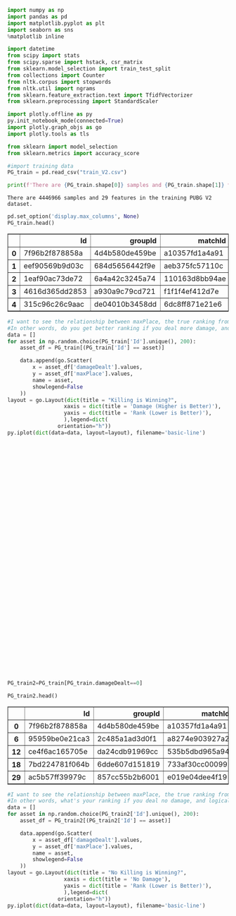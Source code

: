 

```python
import numpy as np
import pandas as pd
import matplotlib.pyplot as plt
import seaborn as sns
%matplotlib inline
```


```python
import datetime
from scipy import stats
from scipy.sparse import hstack, csr_matrix
from sklearn.model_selection import train_test_split
from collections import Counter
from nltk.corpus import stopwords
from nltk.util import ngrams
from sklearn.feature_extraction.text import TfidfVectorizer
from sklearn.preprocessing import StandardScaler
```


```python
import plotly.offline as py
py.init_notebook_mode(connected=True)
import plotly.graph_objs as go
import plotly.tools as tls
```


<script>requirejs.config({paths: { 'plotly': ['https://cdn.plot.ly/plotly-latest.min']},});if(!window.Plotly) {{require(['plotly'],function(plotly) {window.Plotly=plotly;});}}</script>



```python
from sklearn import model_selection
from sklearn.metrics import accuracy_score
```


```python
#import training data
PG_train = pd.read_csv("train_V2.csv")
```


```python
print(f'There are {PG_train.shape[0]} samples and {PG_train.shape[1]} features in the training PUBG V2 dataset.')
```

    There are 4446966 samples and 29 features in the training PUBG V2 dataset.



```python
pd.set_option('display.max_columns', None)
PG_train.head()
```




<div>
<style scoped>
    .dataframe tbody tr th:only-of-type {
        vertical-align: middle;
    }

    .dataframe tbody tr th {
        vertical-align: top;
    }

    .dataframe thead th {
        text-align: right;
    }
</style>
<table border="1" class="dataframe">
  <thead>
    <tr style="text-align: right;">
      <th></th>
      <th>Id</th>
      <th>groupId</th>
      <th>matchId</th>
      <th>assists</th>
      <th>boosts</th>
      <th>damageDealt</th>
      <th>DBNOs</th>
      <th>headshotKills</th>
      <th>heals</th>
      <th>killPlace</th>
      <th>killPoints</th>
      <th>kills</th>
      <th>killStreaks</th>
      <th>longestKill</th>
      <th>matchDuration</th>
      <th>matchType</th>
      <th>maxPlace</th>
      <th>numGroups</th>
      <th>rankPoints</th>
      <th>revives</th>
      <th>rideDistance</th>
      <th>roadKills</th>
      <th>swimDistance</th>
      <th>teamKills</th>
      <th>vehicleDestroys</th>
      <th>walkDistance</th>
      <th>weaponsAcquired</th>
      <th>winPoints</th>
      <th>winPlacePerc</th>
    </tr>
  </thead>
  <tbody>
    <tr>
      <th>0</th>
      <td>7f96b2f878858a</td>
      <td>4d4b580de459be</td>
      <td>a10357fd1a4a91</td>
      <td>0</td>
      <td>0</td>
      <td>0.00</td>
      <td>0</td>
      <td>0</td>
      <td>0</td>
      <td>60</td>
      <td>1241</td>
      <td>0</td>
      <td>0</td>
      <td>0.00</td>
      <td>1306</td>
      <td>squad-fpp</td>
      <td>28</td>
      <td>26</td>
      <td>-1</td>
      <td>0</td>
      <td>0.0000</td>
      <td>0</td>
      <td>0.00</td>
      <td>0</td>
      <td>0</td>
      <td>244.80</td>
      <td>1</td>
      <td>1466</td>
      <td>0.4444</td>
    </tr>
    <tr>
      <th>1</th>
      <td>eef90569b9d03c</td>
      <td>684d5656442f9e</td>
      <td>aeb375fc57110c</td>
      <td>0</td>
      <td>0</td>
      <td>91.47</td>
      <td>0</td>
      <td>0</td>
      <td>0</td>
      <td>57</td>
      <td>0</td>
      <td>0</td>
      <td>0</td>
      <td>0.00</td>
      <td>1777</td>
      <td>squad-fpp</td>
      <td>26</td>
      <td>25</td>
      <td>1484</td>
      <td>0</td>
      <td>0.0045</td>
      <td>0</td>
      <td>11.04</td>
      <td>0</td>
      <td>0</td>
      <td>1434.00</td>
      <td>5</td>
      <td>0</td>
      <td>0.6400</td>
    </tr>
    <tr>
      <th>2</th>
      <td>1eaf90ac73de72</td>
      <td>6a4a42c3245a74</td>
      <td>110163d8bb94ae</td>
      <td>1</td>
      <td>0</td>
      <td>68.00</td>
      <td>0</td>
      <td>0</td>
      <td>0</td>
      <td>47</td>
      <td>0</td>
      <td>0</td>
      <td>0</td>
      <td>0.00</td>
      <td>1318</td>
      <td>duo</td>
      <td>50</td>
      <td>47</td>
      <td>1491</td>
      <td>0</td>
      <td>0.0000</td>
      <td>0</td>
      <td>0.00</td>
      <td>0</td>
      <td>0</td>
      <td>161.80</td>
      <td>2</td>
      <td>0</td>
      <td>0.7755</td>
    </tr>
    <tr>
      <th>3</th>
      <td>4616d365dd2853</td>
      <td>a930a9c79cd721</td>
      <td>f1f1f4ef412d7e</td>
      <td>0</td>
      <td>0</td>
      <td>32.90</td>
      <td>0</td>
      <td>0</td>
      <td>0</td>
      <td>75</td>
      <td>0</td>
      <td>0</td>
      <td>0</td>
      <td>0.00</td>
      <td>1436</td>
      <td>squad-fpp</td>
      <td>31</td>
      <td>30</td>
      <td>1408</td>
      <td>0</td>
      <td>0.0000</td>
      <td>0</td>
      <td>0.00</td>
      <td>0</td>
      <td>0</td>
      <td>202.70</td>
      <td>3</td>
      <td>0</td>
      <td>0.1667</td>
    </tr>
    <tr>
      <th>4</th>
      <td>315c96c26c9aac</td>
      <td>de04010b3458dd</td>
      <td>6dc8ff871e21e6</td>
      <td>0</td>
      <td>0</td>
      <td>100.00</td>
      <td>0</td>
      <td>0</td>
      <td>0</td>
      <td>45</td>
      <td>0</td>
      <td>1</td>
      <td>1</td>
      <td>58.53</td>
      <td>1424</td>
      <td>solo-fpp</td>
      <td>97</td>
      <td>95</td>
      <td>1560</td>
      <td>0</td>
      <td>0.0000</td>
      <td>0</td>
      <td>0.00</td>
      <td>0</td>
      <td>0</td>
      <td>49.75</td>
      <td>2</td>
      <td>0</td>
      <td>0.1875</td>
    </tr>
  </tbody>
</table>
</div>




```python
#I want to see the relationship between maxPlace, the true ranking from 1-100, with damageDealt.
#In other words, do you get better ranking if you deal more damage, and logically, by getting into fights?
data = []
for asset in np.random.choice(PG_train['Id'].unique(), 200):
    asset_df = PG_train[(PG_train['Id'] == asset)]

    data.append(go.Scatter(
        x = asset_df['damageDealt'].values,
        y = asset_df['maxPlace'].values,
        name = asset,
        showlegend=False
    ))
layout = go.Layout(dict(title = "Killing is Winning?",
                  xaxis = dict(title = 'Damage (Higher is Better)'),
                  yaxis = dict(title = 'Rank (Lower is Better)'),
                  ),legend=dict(
                orientation="h"))
py.iplot(dict(data=data, layout=layout), filename='basic-line')
```


<div id="ce5ca402-22ce-4eb5-9fbd-4f99733bc3c6" style="height: 525px; width: 100%;" class="plotly-graph-div"></div><script type="text/javascript">require(["plotly"], function(Plotly) { window.PLOTLYENV=window.PLOTLYENV || {};window.PLOTLYENV.BASE_URL="https://plot.ly";Plotly.newPlot("ce5ca402-22ce-4eb5-9fbd-4f99733bc3c6", [{"name": "a1918013ce94aa", "showlegend": false, "x": [0.0], "y": [98], "type": "scatter", "uid": "2acd27d4-deca-11e8-ba7c-0088653b14b4"}, {"name": "002a8b3166c7d8", "showlegend": false, "x": [200.0], "y": [26], "type": "scatter", "uid": "2acd29f0-deca-11e8-be6f-0088653b14b4"}, {"name": "140880912aabc5", "showlegend": false, "x": [100.0], "y": [32], "type": "scatter", "uid": "2acd2b08-deca-11e8-b979-0088653b14b4"}, {"name": "11f610f79cf83f", "showlegend": false, "x": [89.45], "y": [26], "type": "scatter", "uid": "2acd2bf8-deca-11e8-8b7b-0088653b14b4"}, {"name": "6e2b4e1451dfad", "showlegend": false, "x": [0.0], "y": [29], "type": "scatter", "uid": "2acd2ce8-deca-11e8-af27-0088653b14b4"}, {"name": "2906d89f211199", "showlegend": false, "x": [0.0], "y": [28], "type": "scatter", "uid": "2acd2dd8-deca-11e8-b697-0088653b14b4"}, {"name": "46bbf9915dafeb", "showlegend": false, "x": [0.0], "y": [49], "type": "scatter", "uid": "2acd2f0c-deca-11e8-8793-0088653b14b4"}, {"name": "a643749e79394f", "showlegend": false, "x": [100.0], "y": [49], "type": "scatter", "uid": "2acd2ffe-deca-11e8-8ceb-0088653b14b4"}, {"name": "71d807a7fa4b23", "showlegend": false, "x": [0.0], "y": [94], "type": "scatter", "uid": "2acd30ee-deca-11e8-9c07-0088653b14b4"}, {"name": "16a426fb4ff496", "showlegend": false, "x": [0.0], "y": [30], "type": "scatter", "uid": "2acd31de-deca-11e8-81ae-0088653b14b4"}, {"name": "f4335357bdeb2a", "showlegend": false, "x": [23.22], "y": [47], "type": "scatter", "uid": "2acd32c6-deca-11e8-a697-0088653b14b4"}, {"name": "3a3c110aa1aea3", "showlegend": false, "x": [221.9], "y": [49], "type": "scatter", "uid": "2acd33a8-deca-11e8-b7e3-0088653b14b4"}, {"name": "866955b0474a2b", "showlegend": false, "x": [75.56], "y": [49], "type": "scatter", "uid": "2acd34d8-deca-11e8-8410-0088653b14b4"}, {"name": "58f3578ec13b56", "showlegend": false, "x": [184.6], "y": [28], "type": "scatter", "uid": "2acd35d0-deca-11e8-ab3d-0088653b14b4"}, {"name": "e0a149e15ec3c6", "showlegend": false, "x": [0.0], "y": [24], "type": "scatter", "uid": "2acd36b6-deca-11e8-aa8e-0088653b14b4"}, {"name": "14333ed0cfbfbd", "showlegend": false, "x": [0.0], "y": [27], "type": "scatter", "uid": "2acd379c-deca-11e8-8085-0088653b14b4"}, {"name": "da6970ddeff9b4", "showlegend": false, "x": [69.0], "y": [49], "type": "scatter", "uid": "2acd3882-deca-11e8-8802-0088653b14b4"}, {"name": "fa3238ed2da528", "showlegend": false, "x": [598.5], "y": [26], "type": "scatter", "uid": "2acd3968-deca-11e8-b79d-0088653b14b4"}, {"name": "3ec03fcc986858", "showlegend": false, "x": [368.7], "y": [97], "type": "scatter", "uid": "2acd3a58-deca-11e8-abd7-0088653b14b4"}, {"name": "2db813a4ef3827", "showlegend": false, "x": [557.1], "y": [49], "type": "scatter", "uid": "2acd3b3e-deca-11e8-be8e-0088653b14b4"}, {"name": "cfd0a6b97ce2aa", "showlegend": false, "x": [31.68], "y": [28], "type": "scatter", "uid": "2acd3c24-deca-11e8-8fc1-0088653b14b4"}, {"name": "82607fe9ac5986", "showlegend": false, "x": [0.0], "y": [29], "type": "scatter", "uid": "2acd3d0a-deca-11e8-bae1-0088653b14b4"}, {"name": "8fbf3e5b3fc438", "showlegend": false, "x": [121.3], "y": [28], "type": "scatter", "uid": "2acd3df0-deca-11e8-894c-0088653b14b4"}, {"name": "1ee528341a4ad5", "showlegend": false, "x": [350.5], "y": [48], "type": "scatter", "uid": "2acd3ed8-deca-11e8-8762-0088653b14b4"}, {"name": "fdf47fcfe727f0", "showlegend": false, "x": [791.7], "y": [8], "type": "scatter", "uid": "2acd3fba-deca-11e8-98a2-0088653b14b4"}, {"name": "ec9404b06496a5", "showlegend": false, "x": [0.0], "y": [29], "type": "scatter", "uid": "2acd40e8-deca-11e8-9bb5-0088653b14b4"}, {"name": "d40b564753d577", "showlegend": false, "x": [183.7], "y": [97], "type": "scatter", "uid": "2acd41d8-deca-11e8-a0cb-0088653b14b4"}, {"name": "34a9b52a98f0cf", "showlegend": false, "x": [49.0], "y": [99], "type": "scatter", "uid": "2acd42b4-deca-11e8-a45a-0088653b14b4"}, {"name": "8765c80a361ecc", "showlegend": false, "x": [18.38], "y": [29], "type": "scatter", "uid": "2acd439a-deca-11e8-80df-0088653b14b4"}, {"name": "99e27e89c44372", "showlegend": false, "x": [177.7], "y": [94], "type": "scatter", "uid": "2acd448a-deca-11e8-a440-0088653b14b4"}, {"name": "f71287a7ae3940", "showlegend": false, "x": [769.5], "y": [48], "type": "scatter", "uid": "2acd4570-deca-11e8-b962-0088653b14b4"}, {"name": "ea2168030b96c5", "showlegend": false, "x": [12.96], "y": [97], "type": "scatter", "uid": "2acd4658-deca-11e8-b314-0088653b14b4"}, {"name": "741f2fbb07a6bb", "showlegend": false, "x": [300.0], "y": [28], "type": "scatter", "uid": "2acd473a-deca-11e8-b59f-0088653b14b4"}, {"name": "045476e29551a2", "showlegend": false, "x": [0.0], "y": [49], "type": "scatter", "uid": "2acd4822-deca-11e8-b390-0088653b14b4"}, {"name": "63c59915e61dcb", "showlegend": false, "x": [341.4], "y": [48], "type": "scatter", "uid": "2acd4908-deca-11e8-b21b-0088653b14b4"}, {"name": "21fc4704aa44c1", "showlegend": false, "x": [19.35], "y": [26], "type": "scatter", "uid": "2acd49ee-deca-11e8-bbc2-0088653b14b4"}, {"name": "35b643c92c8ff8", "showlegend": false, "x": [171.9], "y": [25], "type": "scatter", "uid": "2acd4ad4-deca-11e8-9d2f-0088653b14b4"}, {"name": "be1465e5627ded", "showlegend": false, "x": [292.9], "y": [29], "type": "scatter", "uid": "2acd4bba-deca-11e8-a08c-0088653b14b4"}, {"name": "ce88092dfbb0f1", "showlegend": false, "x": [0.0], "y": [49], "type": "scatter", "uid": "2acd4d2c-deca-11e8-a8ab-0088653b14b4"}, {"name": "505b454050c92f", "showlegend": false, "x": [73.13], "y": [50], "type": "scatter", "uid": "2acd4e1c-deca-11e8-8b61-0088653b14b4"}, {"name": "c9c8f56e1231c5", "showlegend": false, "x": [100.0], "y": [48], "type": "scatter", "uid": "2acd4f02-deca-11e8-8896-0088653b14b4"}, {"name": "6436ab5d189492", "showlegend": false, "x": [0.0], "y": [27], "type": "scatter", "uid": "2acd4fe8-deca-11e8-843b-0088653b14b4"}, {"name": "738661ffc5052d", "showlegend": false, "x": [200.0], "y": [48], "type": "scatter", "uid": "2acd50cc-deca-11e8-8b0b-0088653b14b4"}, {"name": "eb5f531ee01e2f", "showlegend": false, "x": [109.7], "y": [94], "type": "scatter", "uid": "2acd51b4-deca-11e8-88ab-0088653b14b4"}, {"name": "9a327e020dbbe4", "showlegend": false, "x": [426.5], "y": [27], "type": "scatter", "uid": "2acd52a4-deca-11e8-bf57-0088653b14b4"}, {"name": "72395fc6445d4c", "showlegend": false, "x": [73.26], "y": [29], "type": "scatter", "uid": "2acd538a-deca-11e8-bc8b-0088653b14b4"}, {"name": "9ca3583a273698", "showlegend": false, "x": [0.0], "y": [28], "type": "scatter", "uid": "2acd5470-deca-11e8-830b-0088653b14b4"}, {"name": "5786023827ac51", "showlegend": false, "x": [0.0], "y": [27], "type": "scatter", "uid": "2acd5558-deca-11e8-85fc-0088653b14b4"}, {"name": "349401767a0be7", "showlegend": false, "x": [31.68], "y": [26], "type": "scatter", "uid": "2acd563a-deca-11e8-b8a0-0088653b14b4"}, {"name": "6650f974aa1779", "showlegend": false, "x": [0.0], "y": [30], "type": "scatter", "uid": "2acd5722-deca-11e8-853c-0088653b14b4"}, {"name": "0f268ffe3ff469", "showlegend": false, "x": [100.0], "y": [30], "type": "scatter", "uid": "2acd5812-deca-11e8-940f-0088653b14b4"}, {"name": "d9a87d3940c0c0", "showlegend": false, "x": [0.0], "y": [29], "type": "scatter", "uid": "2acd593e-deca-11e8-be75-0088653b14b4"}, {"name": "851dc7ab17aeb6", "showlegend": false, "x": [200.0], "y": [48], "type": "scatter", "uid": "2acd5a68-deca-11e8-a3a7-0088653b14b4"}, {"name": "155ad58a26be74", "showlegend": false, "x": [61.45], "y": [27], "type": "scatter", "uid": "2acd5b5a-deca-11e8-9ef2-0088653b14b4"}, {"name": "30c74cfdc30d77", "showlegend": false, "x": [111.3], "y": [27], "type": "scatter", "uid": "2acd5c4a-deca-11e8-878a-0088653b14b4"}, {"name": "4af36562121061", "showlegend": false, "x": [51.85], "y": [90], "type": "scatter", "uid": "2acd5d26-deca-11e8-93f0-0088653b14b4"}, {"name": "ef7881d1c7e09b", "showlegend": false, "x": [88.3], "y": [49], "type": "scatter", "uid": "2acd5e0c-deca-11e8-8113-0088653b14b4"}, {"name": "515bf41b3a0812", "showlegend": false, "x": [174.1], "y": [28], "type": "scatter", "uid": "2acd5ef4-deca-11e8-95ba-0088653b14b4"}, {"name": "4a750c157a4b47", "showlegend": false, "x": [0.0], "y": [50], "type": "scatter", "uid": "2acd5fd8-deca-11e8-9481-0088653b14b4"}, {"name": "ae8f4d1175bb6a", "showlegend": false, "x": [0.0], "y": [49], "type": "scatter", "uid": "2acd60be-deca-11e8-b08e-0088653b14b4"}, {"name": "a23f92d28d2435", "showlegend": false, "x": [95.2], "y": [26], "type": "scatter", "uid": "2acd61a4-deca-11e8-8984-0088653b14b4"}, {"name": "b24a5a20d5a46d", "showlegend": false, "x": [100.0], "y": [96], "type": "scatter", "uid": "2acd628a-deca-11e8-9ea5-0088653b14b4"}, {"name": "f94bd31f199012", "showlegend": false, "x": [0.0], "y": [97], "type": "scatter", "uid": "2acd6370-deca-11e8-9ace-0088653b14b4"}, {"name": "8fb7249e6ad14c", "showlegend": false, "x": [1100.0], "y": [32], "type": "scatter", "uid": "2acd6458-deca-11e8-9478-0088653b14b4"}, {"name": "1ba247ee098762", "showlegend": false, "x": [49.0], "y": [28], "type": "scatter", "uid": "2acd6582-deca-11e8-9be8-0088653b14b4"}, {"name": "d6ac81e2bae199", "showlegend": false, "x": [121.6], "y": [29], "type": "scatter", "uid": "2acd6674-deca-11e8-9959-0088653b14b4"}, {"name": "b2fe46d960af3d", "showlegend": false, "x": [186.7], "y": [96], "type": "scatter", "uid": "2acd6758-deca-11e8-b1ef-0088653b14b4"}, {"name": "8acf8fac9a6f66", "showlegend": false, "x": [30.03], "y": [98], "type": "scatter", "uid": "2acd683e-deca-11e8-81eb-0088653b14b4"}, {"name": "c04ff439b4d1b7", "showlegend": false, "x": [107.9], "y": [28], "type": "scatter", "uid": "2acd6924-deca-11e8-9910-0088653b14b4"}, {"name": "4c147ff534e64c", "showlegend": false, "x": [532.1], "y": [50], "type": "scatter", "uid": "2acd6a0a-deca-11e8-b78a-0088653b14b4"}, {"name": "1c9ba3cd846a25", "showlegend": false, "x": [100.0], "y": [29], "type": "scatter", "uid": "2acd6af0-deca-11e8-8a6f-0088653b14b4"}, {"name": "40bd1cae635c25", "showlegend": false, "x": [101.0], "y": [25], "type": "scatter", "uid": "2acd6bd8-deca-11e8-bef1-0088653b14b4"}, {"name": "52e6d53d3bce40", "showlegend": false, "x": [36.72], "y": [48], "type": "scatter", "uid": "2acd6cba-deca-11e8-bf3c-0088653b14b4"}, {"name": "ae25b36709a09c", "showlegend": false, "x": [155.5], "y": [48], "type": "scatter", "uid": "2acd6da2-deca-11e8-b28e-0088653b14b4"}, {"name": "42e3d80f285c6b", "showlegend": false, "x": [119.3], "y": [46], "type": "scatter", "uid": "2acd6e88-deca-11e8-83e1-0088653b14b4"}, {"name": "190227c58e67bf", "showlegend": false, "x": [417.7], "y": [48], "type": "scatter", "uid": "2acd6f6e-deca-11e8-ba89-0088653b14b4"}, {"name": "096f620dfd098c", "showlegend": false, "x": [200.0], "y": [47], "type": "scatter", "uid": "2acd7054-deca-11e8-84c4-0088653b14b4"}, {"name": "e777b3d5901d98", "showlegend": false, "x": [100.0], "y": [95], "type": "scatter", "uid": "2acd7180-deca-11e8-aaa4-0088653b14b4"}, {"name": "14a2515a158714", "showlegend": false, "x": [139.2], "y": [27], "type": "scatter", "uid": "2acd72c0-deca-11e8-97fa-0088653b14b4"}, {"name": "889d077b1b59a2", "showlegend": false, "x": [0.0], "y": [30], "type": "scatter", "uid": "2acd73a6-deca-11e8-a201-0088653b14b4"}, {"name": "03786150e5bcd8", "showlegend": false, "x": [46.24], "y": [47], "type": "scatter", "uid": "2acd748c-deca-11e8-9512-0088653b14b4"}, {"name": "914e28f6d1dc5b", "showlegend": false, "x": [135.3], "y": [28], "type": "scatter", "uid": "2acd7574-deca-11e8-bc22-0088653b14b4"}, {"name": "217c095ecda9f5", "showlegend": false, "x": [0.0], "y": [29], "type": "scatter", "uid": "2acd7658-deca-11e8-8bcc-0088653b14b4"}, {"name": "6525ce513000b9", "showlegend": false, "x": [0.0], "y": [28], "type": "scatter", "uid": "2acd773e-deca-11e8-9e02-0088653b14b4"}, {"name": "05c262004114c8", "showlegend": false, "x": [195.9], "y": [97], "type": "scatter", "uid": "2acd7824-deca-11e8-a618-0088653b14b4"}, {"name": "3f8e47df49dd78", "showlegend": false, "x": [312.2], "y": [29], "type": "scatter", "uid": "2acd790a-deca-11e8-88d0-0088653b14b4"}, {"name": "3dba5786287cd6", "showlegend": false, "x": [0.0], "y": [49], "type": "scatter", "uid": "2acd79f0-deca-11e8-b249-0088653b14b4"}, {"name": "eb81a993de4901", "showlegend": false, "x": [275.6], "y": [30], "type": "scatter", "uid": "2acd7ad8-deca-11e8-beb8-0088653b14b4"}, {"name": "dff09b5197d7fb", "showlegend": false, "x": [438.5], "y": [46], "type": "scatter", "uid": "2acd7bba-deca-11e8-a9c2-0088653b14b4"}, {"name": "05d644c79367fa", "showlegend": false, "x": [0.0], "y": [28], "type": "scatter", "uid": "2acd7ca2-deca-11e8-bf6c-0088653b14b4"}, {"name": "dd088fa7b504d9", "showlegend": false, "x": [0.0], "y": [27], "type": "scatter", "uid": "2acd7dcc-deca-11e8-be1f-0088653b14b4"}, {"name": "9ca1d3a9bbad6e", "showlegend": false, "x": [0.0], "y": [48], "type": "scatter", "uid": "2acd7ebe-deca-11e8-9cff-0088653b14b4"}, {"name": "b829cc65e6c8a8", "showlegend": false, "x": [420.4], "y": [98], "type": "scatter", "uid": "2acd7fa4-deca-11e8-a6c3-0088653b14b4"}, {"name": "ddf7771843a282", "showlegend": false, "x": [30.06], "y": [26], "type": "scatter", "uid": "2acd808a-deca-11e8-b31f-0088653b14b4"}, {"name": "f5d6a8c67153a6", "showlegend": false, "x": [119.6], "y": [48], "type": "scatter", "uid": "2acd8170-deca-11e8-9dbb-0088653b14b4"}, {"name": "9684a57053d171", "showlegend": false, "x": [25.86], "y": [26], "type": "scatter", "uid": "2acd8258-deca-11e8-badd-0088653b14b4"}, {"name": "fdb4cf3d1a6260", "showlegend": false, "x": [353.5], "y": [30], "type": "scatter", "uid": "2acd833a-deca-11e8-9d80-0088653b14b4"}, {"name": "3be8e096b1943f", "showlegend": false, "x": [180.3], "y": [48], "type": "scatter", "uid": "2acd8422-deca-11e8-a4a5-0088653b14b4"}, {"name": "59fb6d725d0130", "showlegend": false, "x": [55.65], "y": [47], "type": "scatter", "uid": "2acd854c-deca-11e8-86d7-0088653b14b4"}, {"name": "72da1a5bdd58f6", "showlegend": false, "x": [0.0], "y": [49], "type": "scatter", "uid": "2acd863e-deca-11e8-8981-0088653b14b4"}, {"name": "d83f5ddc8309e1", "showlegend": false, "x": [25.93], "y": [30], "type": "scatter", "uid": "2acd8724-deca-11e8-87e1-0088653b14b4"}, {"name": "480685b84498d3", "showlegend": false, "x": [390.6], "y": [97], "type": "scatter", "uid": "2acd880a-deca-11e8-ab8d-0088653b14b4"}, {"name": "53eb2e20a2e3f2", "showlegend": false, "x": [169.0], "y": [29], "type": "scatter", "uid": "2acd88f0-deca-11e8-8caf-0088653b14b4"}, {"name": "053b2eb7b55942", "showlegend": false, "x": [0.0], "y": [50], "type": "scatter", "uid": "2acd8a1c-deca-11e8-a944-0088653b14b4"}, {"name": "3cb638ca14204d", "showlegend": false, "x": [170.4], "y": [95], "type": "scatter", "uid": "2acd8b0c-deca-11e8-8090-0088653b14b4"}, {"name": "cc22371aaf6801", "showlegend": false, "x": [9.778], "y": [42], "type": "scatter", "uid": "2acd8bf4-deca-11e8-ac19-0088653b14b4"}, {"name": "e4056bb8383826", "showlegend": false, "x": [23.05], "y": [46], "type": "scatter", "uid": "2acd8cd8-deca-11e8-8300-0088653b14b4"}, {"name": "936681b418c795", "showlegend": false, "x": [0.0], "y": [30], "type": "scatter", "uid": "2acd8dbe-deca-11e8-b1f0-0088653b14b4"}, {"name": "44e7dac5284fc9", "showlegend": false, "x": [112.1], "y": [47], "type": "scatter", "uid": "2acd8ea4-deca-11e8-908e-0088653b14b4"}, {"name": "bcc134e2b7610b", "showlegend": false, "x": [279.9], "y": [28], "type": "scatter", "uid": "2acd8f8a-deca-11e8-8fb5-0088653b14b4"}, {"name": "efad32973ab70a", "showlegend": false, "x": [517.9], "y": [49], "type": "scatter", "uid": "2acd9070-deca-11e8-8a9f-0088653b14b4"}, {"name": "4110071356b2d2", "showlegend": false, "x": [0.0], "y": [27], "type": "scatter", "uid": "2acd9158-deca-11e8-bd1c-0088653b14b4"}, {"name": "826bb44de1c6b7", "showlegend": false, "x": [127.7], "y": [47], "type": "scatter", "uid": "2acd923a-deca-11e8-aa1e-0088653b14b4"}, {"name": "2dce20dc9a2878", "showlegend": false, "x": [250.7], "y": [50], "type": "scatter", "uid": "2acd9322-deca-11e8-a421-0088653b14b4"}, {"name": "0eea84a271055c", "showlegend": false, "x": [0.0], "y": [89], "type": "scatter", "uid": "2acd9408-deca-11e8-8d0f-0088653b14b4"}, {"name": "56b40d8de97220", "showlegend": false, "x": [0.0], "y": [28], "type": "scatter", "uid": "2acd94ee-deca-11e8-b063-0088653b14b4"}, {"name": "ffd3d4abea7d9a", "showlegend": false, "x": [54.18], "y": [47], "type": "scatter", "uid": "2acd9624-deca-11e8-9821-0088653b14b4"}, {"name": "9bb7245107c162", "showlegend": false, "x": [354.1], "y": [28], "type": "scatter", "uid": "2acd9714-deca-11e8-b5f9-0088653b14b4"}, {"name": "2a24089647b3a4", "showlegend": false, "x": [300.0], "y": [27], "type": "scatter", "uid": "2acd97fa-deca-11e8-a385-0088653b14b4"}, {"name": "976060d302b8d2", "showlegend": false, "x": [33.11], "y": [26], "type": "scatter", "uid": "2acd98e2-deca-11e8-8040-0088653b14b4"}, {"name": "0fd8e8c6bfce28", "showlegend": false, "x": [0.0], "y": [30], "type": "scatter", "uid": "2acd99c6-deca-11e8-99c5-0088653b14b4"}, {"name": "8d06a63ac9bfb9", "showlegend": false, "x": [115.8], "y": [96], "type": "scatter", "uid": "2acd9aac-deca-11e8-a839-0088653b14b4"}, {"name": "d57de9dae56aeb", "showlegend": false, "x": [27.48], "y": [97], "type": "scatter", "uid": "2acd9b88-deca-11e8-aaf2-0088653b14b4"}, {"name": "7ff814b141706c", "showlegend": false, "x": [0.0], "y": [27], "type": "scatter", "uid": "2acd9c6e-deca-11e8-8c7c-0088653b14b4"}, {"name": "81b5b1f15f9936", "showlegend": false, "x": [18.94], "y": [29], "type": "scatter", "uid": "2acd9d5e-deca-11e8-ac2b-0088653b14b4"}, {"name": "e2f353f8922a88", "showlegend": false, "x": [159.8], "y": [27], "type": "scatter", "uid": "2acd9e46-deca-11e8-9e4e-0088653b14b4"}, {"name": "0abbe6e81996a8", "showlegend": false, "x": [100.0], "y": [29], "type": "scatter", "uid": "2acd9f28-deca-11e8-9bc6-0088653b14b4"}, {"name": "20b79a5b0463d7", "showlegend": false, "x": [270.2], "y": [26], "type": "scatter", "uid": "2acda010-deca-11e8-a81a-0088653b14b4"}, {"name": "f485c54e3c9652", "showlegend": false, "x": [0.0], "y": [25], "type": "scatter", "uid": "2acda0f6-deca-11e8-b97d-0088653b14b4"}, {"name": "a18b77447b581a", "showlegend": false, "x": [22.45], "y": [98], "type": "scatter", "uid": "2acda218-deca-11e8-bfb6-0088653b14b4"}, {"name": "1d3d84e9e63b81", "showlegend": false, "x": [0.0], "y": [27], "type": "scatter", "uid": "2acda308-deca-11e8-a6e2-0088653b14b4"}, {"name": "23cf196de039b0", "showlegend": false, "x": [0.0], "y": [97], "type": "scatter", "uid": "2acda3ee-deca-11e8-b014-0088653b14b4"}, {"name": "07304c4af4a7e1", "showlegend": false, "x": [322.0], "y": [27], "type": "scatter", "uid": "2acda4d4-deca-11e8-84b9-0088653b14b4"}, {"name": "6868c2ee62a814", "showlegend": false, "x": [166.2], "y": [48], "type": "scatter", "uid": "2acda5ba-deca-11e8-90ec-0088653b14b4"}, {"name": "38595cae1e8191", "showlegend": false, "x": [298.0], "y": [48], "type": "scatter", "uid": "2acda69e-deca-11e8-87af-0088653b14b4"}, {"name": "6d606536793f69", "showlegend": false, "x": [153.9], "y": [28], "type": "scatter", "uid": "2acda786-deca-11e8-a9cb-0088653b14b4"}, {"name": "362cc6edb30886", "showlegend": false, "x": [2.41], "y": [28], "type": "scatter", "uid": "2acda86c-deca-11e8-8a33-0088653b14b4"}, {"name": "0a88f7baebeb59", "showlegend": false, "x": [218.5], "y": [30], "type": "scatter", "uid": "2acda95c-deca-11e8-a5a3-0088653b14b4"}, {"name": "eb9f86c89d2060", "showlegend": false, "x": [141.0], "y": [28], "type": "scatter", "uid": "2acdaa42-deca-11e8-a6a5-0088653b14b4"}, {"name": "5558bc0b2287fd", "showlegend": false, "x": [127.5], "y": [45], "type": "scatter", "uid": "2acdab28-deca-11e8-a43c-0088653b14b4"}, {"name": "c5ad2da04fb65a", "showlegend": false, "x": [100.0], "y": [27], "type": "scatter", "uid": "2acdac0c-deca-11e8-8ed5-0088653b14b4"}, {"name": "6c428fc4b67d72", "showlegend": false, "x": [100.0], "y": [31], "type": "scatter", "uid": "2acdacf4-deca-11e8-9b30-0088653b14b4"}, {"name": "ca23ef5e3b189f", "showlegend": false, "x": [171.0], "y": [50], "type": "scatter", "uid": "2acdae18-deca-11e8-92f2-0088653b14b4"}, {"name": "2b386381f12115", "showlegend": false, "x": [0.0], "y": [30], "type": "scatter", "uid": "2acdaf06-deca-11e8-a1d9-0088653b14b4"}, {"name": "5e104cd8e188fe", "showlegend": false, "x": [95.26], "y": [47], "type": "scatter", "uid": "2acdb028-deca-11e8-ab44-0088653b14b4"}, {"name": "8404900b1343db", "showlegend": false, "x": [70.2], "y": [27], "type": "scatter", "uid": "2acdb118-deca-11e8-bc3d-0088653b14b4"}, {"name": "7b93026909abf3", "showlegend": false, "x": [279.1], "y": [49], "type": "scatter", "uid": "2acdb1fe-deca-11e8-b7bd-0088653b14b4"}, {"name": "c60c7ea86cac63", "showlegend": false, "x": [100.0], "y": [31], "type": "scatter", "uid": "2acdb2e4-deca-11e8-90ee-0088653b14b4"}, {"name": "bedba87e87da71", "showlegend": false, "x": [0.0], "y": [96], "type": "scatter", "uid": "2acdb3ca-deca-11e8-8717-0088653b14b4"}, {"name": "a23953c0d9b6a6", "showlegend": false, "x": [0.0], "y": [50], "type": "scatter", "uid": "2acdb4b0-deca-11e8-aea2-0088653b14b4"}, {"name": "454940293f37a8", "showlegend": false, "x": [23.22], "y": [28], "type": "scatter", "uid": "2acdb598-deca-11e8-a677-0088653b14b4"}, {"name": "092cb2abd4c8d2", "showlegend": false, "x": [119.9], "y": [29], "type": "scatter", "uid": "2acdb67a-deca-11e8-b957-0088653b14b4"}, {"name": "ad53fbff89d3df", "showlegend": false, "x": [29.06], "y": [26], "type": "scatter", "uid": "2acdb762-deca-11e8-937b-0088653b14b4"}, {"name": "129bf74e5d95ae", "showlegend": false, "x": [0.0], "y": [28], "type": "scatter", "uid": "2acdb848-deca-11e8-92b9-0088653b14b4"}, {"name": "96a29f7771ac32", "showlegend": false, "x": [0.0], "y": [28], "type": "scatter", "uid": "2acdb92e-deca-11e8-b521-0088653b14b4"}, {"name": "e31f6c87693d6c", "showlegend": false, "x": [0.0], "y": [29], "type": "scatter", "uid": "2acdba5a-deca-11e8-a184-0088653b14b4"}, {"name": "79e8e1785f5209", "showlegend": false, "x": [0.0], "y": [27], "type": "scatter", "uid": "2acdbb4a-deca-11e8-8dcf-0088653b14b4"}, {"name": "3f6fbf72d9053e", "showlegend": false, "x": [0.0], "y": [97], "type": "scatter", "uid": "2acdbc30-deca-11e8-98a5-0088653b14b4"}, {"name": "d938d767c1a01c", "showlegend": false, "x": [436.0], "y": [27], "type": "scatter", "uid": "2acdbd18-deca-11e8-b41e-0088653b14b4"}, {"name": "4862591170280a", "showlegend": false, "x": [0.0], "y": [30], "type": "scatter", "uid": "2acdbdfa-deca-11e8-a1cd-0088653b14b4"}, {"name": "e78f49b25b1cc9", "showlegend": false, "x": [320.4], "y": [46], "type": "scatter", "uid": "2acdbee2-deca-11e8-8d73-0088653b14b4"}, {"name": "53aeb9d1e8a814", "showlegend": false, "x": [93.6], "y": [98], "type": "scatter", "uid": "2acdbfc8-deca-11e8-b559-0088653b14b4"}, {"name": "a4ba447b222972", "showlegend": false, "x": [370.7], "y": [50], "type": "scatter", "uid": "2acdc0ae-deca-11e8-b86a-0088653b14b4"}, {"name": "d406f4dce89b51", "showlegend": false, "x": [170.7], "y": [29], "type": "scatter", "uid": "2acdc18a-deca-11e8-84ae-0088653b14b4"}, {"name": "a08d00f87a5abd", "showlegend": false, "x": [56.76], "y": [28], "type": "scatter", "uid": "2acdc270-deca-11e8-912c-0088653b14b4"}, {"name": "b64b49f2b7f4d1", "showlegend": false, "x": [0.0], "y": [27], "type": "scatter", "uid": "2acdc358-deca-11e8-b0d0-0088653b14b4"}, {"name": "93ecba1006829c", "showlegend": false, "x": [154.3], "y": [28], "type": "scatter", "uid": "2acdc43a-deca-11e8-b917-0088653b14b4"}, {"name": "653c6eb3b3d753", "showlegend": false, "x": [0.0], "y": [27], "type": "scatter", "uid": "2acdc522-deca-11e8-b873-0088653b14b4"}, {"name": "4e53a218cc8fc1", "showlegend": false, "x": [89.0], "y": [95], "type": "scatter", "uid": "2acdc64c-deca-11e8-9056-0088653b14b4"}, {"name": "69860ead6201ae", "showlegend": false, "x": [122.0], "y": [29], "type": "scatter", "uid": "2acdc73e-deca-11e8-9ece-0088653b14b4"}, {"name": "d1241fbdc912fb", "showlegend": false, "x": [200.0], "y": [50], "type": "scatter", "uid": "2acdc824-deca-11e8-8176-0088653b14b4"}, {"name": "4f5b5bd3b662ef", "showlegend": false, "x": [6.48], "y": [28], "type": "scatter", "uid": "2acdc90a-deca-11e8-a34c-0088653b14b4"}, {"name": "fe2510552addec", "showlegend": false, "x": [236.5], "y": [100], "type": "scatter", "uid": "2acdc9f0-deca-11e8-b179-0088653b14b4"}, {"name": "13db2f70a15c40", "showlegend": false, "x": [68.6], "y": [96], "type": "scatter", "uid": "2acdcad8-deca-11e8-b227-0088653b14b4"}, {"name": "ad328ac3ebe4d9", "showlegend": false, "x": [100.0], "y": [28], "type": "scatter", "uid": "2acdcbba-deca-11e8-8857-0088653b14b4"}, {"name": "3a90de6d7acef1", "showlegend": false, "x": [0.0], "y": [50], "type": "scatter", "uid": "2acdcca2-deca-11e8-8b7f-0088653b14b4"}, {"name": "89230d55b35c80", "showlegend": false, "x": [100.0], "y": [47], "type": "scatter", "uid": "2acdcd92-deca-11e8-a21e-0088653b14b4"}, {"name": "3ca9ce8be89dbd", "showlegend": false, "x": [0.0], "y": [28], "type": "scatter", "uid": "2acdce6e-deca-11e8-a0c2-0088653b14b4"}, {"name": "69d51b59bf4227", "showlegend": false, "x": [60.43], "y": [47], "type": "scatter", "uid": "2acdcf54-deca-11e8-9ffd-0088653b14b4"}, {"name": "9f7f2e8c1351c6", "showlegend": false, "x": [0.0], "y": [46], "type": "scatter", "uid": "2acdd03a-deca-11e8-9c1b-0088653b14b4"}, {"name": "ab6ad5301b779e", "showlegend": false, "x": [104.8], "y": [30], "type": "scatter", "uid": "2acdd11e-deca-11e8-8c52-0088653b14b4"}, {"name": "1bce3a1bfd21a5", "showlegend": false, "x": [87.46], "y": [27], "type": "scatter", "uid": "2acdd24c-deca-11e8-8015-0088653b14b4"}, {"name": "43cd7c96840ca6", "showlegend": false, "x": [28.51], "y": [29], "type": "scatter", "uid": "2acdd334-deca-11e8-99a8-0088653b14b4"}, {"name": "b137b0a1de552b", "showlegend": false, "x": [31.66], "y": [16], "type": "scatter", "uid": "2acdd418-deca-11e8-ae9f-0088653b14b4"}, {"name": "fc0c80a4d13ea9", "showlegend": false, "x": [0.0], "y": [95], "type": "scatter", "uid": "2acdd4fe-deca-11e8-9373-0088653b14b4"}, {"name": "eef51f1fdb3eeb", "showlegend": false, "x": [124.2], "y": [28], "type": "scatter", "uid": "2acdd5da-deca-11e8-b2d0-0088653b14b4"}, {"name": "32ea96aa72f73b", "showlegend": false, "x": [0.0], "y": [28], "type": "scatter", "uid": "2acdd6c0-deca-11e8-a504-0088653b14b4"}, {"name": "49455c2aca5033", "showlegend": false, "x": [221.7], "y": [28], "type": "scatter", "uid": "2acdd7ec-deca-11e8-ad11-0088653b14b4"}, {"name": "5c569eac630fb4", "showlegend": false, "x": [0.0], "y": [48], "type": "scatter", "uid": "2acdd8dc-deca-11e8-b8c9-0088653b14b4"}, {"name": "7f31f01e792539", "showlegend": false, "x": [0.0], "y": [48], "type": "scatter", "uid": "2acdd9c2-deca-11e8-83f4-0088653b14b4"}, {"name": "04a4df35032110", "showlegend": false, "x": [0.0], "y": [27], "type": "scatter", "uid": "2acddae4-deca-11e8-aef9-0088653b14b4"}, {"name": "36509e5b755688", "showlegend": false, "x": [857.1], "y": [28], "type": "scatter", "uid": "2acddbd4-deca-11e8-928a-0088653b14b4"}, {"name": "996c71968f5542", "showlegend": false, "x": [205.2], "y": [26], "type": "scatter", "uid": "2acddcb0-deca-11e8-940c-0088653b14b4"}, {"name": "4e4ad87476f568", "showlegend": false, "x": [0.0], "y": [29], "type": "scatter", "uid": "2acddd98-deca-11e8-a9e6-0088653b14b4"}, {"name": "b24c20c3ee303d", "showlegend": false, "x": [0.0], "y": [23], "type": "scatter", "uid": "2acddec2-deca-11e8-8cf7-0088653b14b4"}, {"name": "e3b9069438641f", "showlegend": false, "x": [55.86], "y": [43], "type": "scatter", "uid": "2acddfb4-deca-11e8-b7b5-0088653b14b4"}, {"name": "4008a45ed584f8", "showlegend": false, "x": [0.0], "y": [49], "type": "scatter", "uid": "2acde08c-deca-11e8-9b8c-0088653b14b4"}, {"name": "a5be95f02ad360", "showlegend": false, "x": [218.5], "y": [17], "type": "scatter", "uid": "2acde174-deca-11e8-9a5b-0088653b14b4"}, {"name": "cb11a02853da08", "showlegend": false, "x": [0.0], "y": [28], "type": "scatter", "uid": "2acde250-deca-11e8-b720-0088653b14b4"}, {"name": "6601ccee87f0b8", "showlegend": false, "x": [40.62], "y": [29], "type": "scatter", "uid": "2acde322-deca-11e8-9626-0088653b14b4"}], {"legend": {"orientation": "h"}, "title": "Killing is Winning?", "xaxis": {"title": "Damage (Higher is Better)"}, "yaxis": {"title": "Rank (Lower is Better)"}}, {"showLink": true, "linkText": "Export to plot.ly"})});</script>



```python
PG_train2=PG_train[PG_train.damageDealt==0]
```


```python
PG_train2.head()
```




<div>
<style scoped>
    .dataframe tbody tr th:only-of-type {
        vertical-align: middle;
    }

    .dataframe tbody tr th {
        vertical-align: top;
    }

    .dataframe thead th {
        text-align: right;
    }
</style>
<table border="1" class="dataframe">
  <thead>
    <tr style="text-align: right;">
      <th></th>
      <th>Id</th>
      <th>groupId</th>
      <th>matchId</th>
      <th>assists</th>
      <th>boosts</th>
      <th>damageDealt</th>
      <th>DBNOs</th>
      <th>headshotKills</th>
      <th>heals</th>
      <th>killPlace</th>
      <th>killPoints</th>
      <th>kills</th>
      <th>killStreaks</th>
      <th>longestKill</th>
      <th>matchDuration</th>
      <th>matchType</th>
      <th>maxPlace</th>
      <th>numGroups</th>
      <th>rankPoints</th>
      <th>revives</th>
      <th>rideDistance</th>
      <th>roadKills</th>
      <th>swimDistance</th>
      <th>teamKills</th>
      <th>vehicleDestroys</th>
      <th>walkDistance</th>
      <th>weaponsAcquired</th>
      <th>winPoints</th>
      <th>winPlacePerc</th>
    </tr>
  </thead>
  <tbody>
    <tr>
      <th>0</th>
      <td>7f96b2f878858a</td>
      <td>4d4b580de459be</td>
      <td>a10357fd1a4a91</td>
      <td>0</td>
      <td>0</td>
      <td>0.0</td>
      <td>0</td>
      <td>0</td>
      <td>0</td>
      <td>60</td>
      <td>1241</td>
      <td>0</td>
      <td>0</td>
      <td>0.0</td>
      <td>1306</td>
      <td>squad-fpp</td>
      <td>28</td>
      <td>26</td>
      <td>-1</td>
      <td>0</td>
      <td>0.0</td>
      <td>0</td>
      <td>0.0</td>
      <td>0</td>
      <td>0</td>
      <td>244.8</td>
      <td>1</td>
      <td>1466</td>
      <td>0.4444</td>
    </tr>
    <tr>
      <th>6</th>
      <td>95959be0e21ca3</td>
      <td>2c485a1ad3d0f1</td>
      <td>a8274e903927a2</td>
      <td>0</td>
      <td>0</td>
      <td>0.0</td>
      <td>0</td>
      <td>0</td>
      <td>0</td>
      <td>96</td>
      <td>1262</td>
      <td>0</td>
      <td>0</td>
      <td>0.0</td>
      <td>1316</td>
      <td>squad-fpp</td>
      <td>28</td>
      <td>28</td>
      <td>-1</td>
      <td>0</td>
      <td>0.0</td>
      <td>0</td>
      <td>0.0</td>
      <td>0</td>
      <td>0</td>
      <td>13.5</td>
      <td>1</td>
      <td>1497</td>
      <td>0.0000</td>
    </tr>
    <tr>
      <th>12</th>
      <td>ce4f6ac165705e</td>
      <td>da24cdb91969cc</td>
      <td>535b5dbd965a94</td>
      <td>0</td>
      <td>0</td>
      <td>0.0</td>
      <td>0</td>
      <td>0</td>
      <td>0</td>
      <td>37</td>
      <td>0</td>
      <td>0</td>
      <td>0</td>
      <td>0.0</td>
      <td>1774</td>
      <td>squad-fpp</td>
      <td>29</td>
      <td>28</td>
      <td>1766</td>
      <td>0</td>
      <td>6639.0</td>
      <td>0</td>
      <td>0.0</td>
      <td>0</td>
      <td>0</td>
      <td>2784.0</td>
      <td>6</td>
      <td>0</td>
      <td>0.9286</td>
    </tr>
    <tr>
      <th>18</th>
      <td>7bd224781f064b</td>
      <td>6dde607d151819</td>
      <td>733af30cc00099</td>
      <td>0</td>
      <td>0</td>
      <td>0.0</td>
      <td>0</td>
      <td>0</td>
      <td>0</td>
      <td>79</td>
      <td>0</td>
      <td>0</td>
      <td>0</td>
      <td>0.0</td>
      <td>1301</td>
      <td>squad-fpp</td>
      <td>27</td>
      <td>26</td>
      <td>1355</td>
      <td>0</td>
      <td>0.0</td>
      <td>0</td>
      <td>0.0</td>
      <td>0</td>
      <td>0</td>
      <td>137.4</td>
      <td>2</td>
      <td>0</td>
      <td>0.1923</td>
    </tr>
    <tr>
      <th>29</th>
      <td>ac5b57ff39979c</td>
      <td>857cc55b2b6001</td>
      <td>e019e04dee4f19</td>
      <td>0</td>
      <td>0</td>
      <td>0.0</td>
      <td>0</td>
      <td>0</td>
      <td>0</td>
      <td>87</td>
      <td>0</td>
      <td>0</td>
      <td>0</td>
      <td>0.0</td>
      <td>1530</td>
      <td>duo</td>
      <td>46</td>
      <td>44</td>
      <td>1534</td>
      <td>0</td>
      <td>0.0</td>
      <td>0</td>
      <td>0.0</td>
      <td>0</td>
      <td>0</td>
      <td>0.0</td>
      <td>0</td>
      <td>0</td>
      <td>0.0000</td>
    </tr>
  </tbody>
</table>
</div>




```python
#I want to see the relationship between maxPlace, the true ranking from 1-100, when damageDealt is null.
#In other words, what's your ranking if you deal no damage, and logically, by avoiding getting into fights?
data = []
for asset in np.random.choice(PG_train2['Id'].unique(), 200):
    asset_df = PG_train2[(PG_train2['Id'] == asset)]

    data.append(go.Scatter(
        x = asset_df['damageDealt'].values,
        y = asset_df['maxPlace'].values,
        name = asset,
        showlegend=False
    ))
layout = go.Layout(dict(title = "No Killing is Winning?",
                  xaxis = dict(title = 'No Damage'),
                  yaxis = dict(title = 'Rank (Lower is Better)'),
                  ),legend=dict(
                orientation="h"))
py.iplot(dict(data=data, layout=layout), filename='basic-line')
```


<div id="375742c1-dd26-4139-acb0-1dc5ba8b1d56" style="height: 525px; width: 100%;" class="plotly-graph-div"></div><script type="text/javascript">require(["plotly"], function(Plotly) { window.PLOTLYENV=window.PLOTLYENV || {};window.PLOTLYENV.BASE_URL="https://plot.ly";Plotly.newPlot("375742c1-dd26-4139-acb0-1dc5ba8b1d56", [{"name": "e3510286f5f527", "showlegend": false, "x": [0.0], "y": [48], "type": "scatter", "uid": "3d00055c-deca-11e8-a122-0088653b14b4"}, {"name": "7e3f0e3e247f97", "showlegend": false, "x": [0.0], "y": [27], "type": "scatter", "uid": "3d0007be-deca-11e8-9d31-0088653b14b4"}, {"name": "c3a967a510afd2", "showlegend": false, "x": [0.0], "y": [29], "type": "scatter", "uid": "3d000962-deca-11e8-ba27-0088653b14b4"}, {"name": "2c84d806030234", "showlegend": false, "x": [0.0], "y": [28], "type": "scatter", "uid": "3d000a66-deca-11e8-ad7c-0088653b14b4"}, {"name": "5103f7567970d4", "showlegend": false, "x": [0.0], "y": [30], "type": "scatter", "uid": "3d000b62-deca-11e8-aa81-0088653b14b4"}, {"name": "74e29bff92a508", "showlegend": false, "x": [0.0], "y": [89], "type": "scatter", "uid": "3d000c5a-deca-11e8-9071-0088653b14b4"}, {"name": "6dabadfbd69fa6", "showlegend": false, "x": [0.0], "y": [47], "type": "scatter", "uid": "3d000da4-deca-11e8-8d0a-0088653b14b4"}, {"name": "0dde92ab32d6f9", "showlegend": false, "x": [0.0], "y": [27], "type": "scatter", "uid": "3d000e8a-deca-11e8-9876-0088653b14b4"}, {"name": "fc7936dd08b847", "showlegend": false, "x": [0.0], "y": [27], "type": "scatter", "uid": "3d001010-deca-11e8-8ce0-0088653b14b4"}, {"name": "8d061fedc2c4b9", "showlegend": false, "x": [0.0], "y": [27], "type": "scatter", "uid": "3d001128-deca-11e8-988e-0088653b14b4"}, {"name": "0f183285931e56", "showlegend": false, "x": [0.0], "y": [26], "type": "scatter", "uid": "3d001222-deca-11e8-8605-0088653b14b4"}, {"name": "ba918e29dec39e", "showlegend": false, "x": [0.0], "y": [27], "type": "scatter", "uid": "3d00131c-deca-11e8-9ff6-0088653b14b4"}, {"name": "48d66069a1751c", "showlegend": false, "x": [0.0], "y": [98], "type": "scatter", "uid": "3d001418-deca-11e8-8eab-0088653b14b4"}, {"name": "ab78e72fb804ff", "showlegend": false, "x": [0.0], "y": [28], "type": "scatter", "uid": "3d001506-deca-11e8-a1ee-0088653b14b4"}, {"name": "5a14877094704a", "showlegend": false, "x": [0.0], "y": [27], "type": "scatter", "uid": "3d001600-deca-11e8-88e9-0088653b14b4"}, {"name": "d7bcd0d2f1be17", "showlegend": false, "x": [0.0], "y": [28], "type": "scatter", "uid": "3d0016f0-deca-11e8-8313-0088653b14b4"}, {"name": "b07b5caab3d60d", "showlegend": false, "x": [0.0], "y": [27], "type": "scatter", "uid": "3d0017e8-deca-11e8-92ba-0088653b14b4"}, {"name": "44aab80fee51d5", "showlegend": false, "x": [0.0], "y": [29], "type": "scatter", "uid": "3d0018da-deca-11e8-b718-0088653b14b4"}, {"name": "5bafb266098dd0", "showlegend": false, "x": [0.0], "y": [91], "type": "scatter", "uid": "3d0019ca-deca-11e8-be5b-0088653b14b4"}, {"name": "5519fa87dc7e62", "showlegend": false, "x": [0.0], "y": [30], "type": "scatter", "uid": "3d001ac6-deca-11e8-9681-0088653b14b4"}, {"name": "5f92bd670f6351", "showlegend": false, "x": [0.0], "y": [47], "type": "scatter", "uid": "3d001d3a-deca-11e8-9944-0088653b14b4"}, {"name": "c34b05ec5d1bc3", "showlegend": false, "x": [0.0], "y": [28], "type": "scatter", "uid": "3d002034-deca-11e8-a21d-0088653b14b4"}, {"name": "d074c8facb7628", "showlegend": false, "x": [0.0], "y": [93], "type": "scatter", "uid": "3d0022da-deca-11e8-8ac1-0088653b14b4"}, {"name": "9165e24f6903ca", "showlegend": false, "x": [0.0], "y": [99], "type": "scatter", "uid": "3d00241a-deca-11e8-bd6d-0088653b14b4"}, {"name": "4292d571ae7eee", "showlegend": false, "x": [0.0], "y": [48], "type": "scatter", "uid": "3d002514-deca-11e8-b5fe-0088653b14b4"}, {"name": "8b3534014df461", "showlegend": false, "x": [0.0], "y": [27], "type": "scatter", "uid": "3d002686-deca-11e8-a6b4-0088653b14b4"}, {"name": "2c824c02f59680", "showlegend": false, "x": [0.0], "y": [48], "type": "scatter", "uid": "3d002780-deca-11e8-b4b5-0088653b14b4"}, {"name": "48d34226257a79", "showlegend": false, "x": [0.0], "y": [26], "type": "scatter", "uid": "3d00287a-deca-11e8-be74-0088653b14b4"}, {"name": "b54ad824df8dc4", "showlegend": false, "x": [0.0], "y": [26], "type": "scatter", "uid": "3d002974-deca-11e8-982b-0088653b14b4"}, {"name": "fbc8eab77dc947", "showlegend": false, "x": [0.0], "y": [95], "type": "scatter", "uid": "3d002a64-deca-11e8-ba74-0088653b14b4"}, {"name": "ca922cbda3fe67", "showlegend": false, "x": [0.0], "y": [28], "type": "scatter", "uid": "3d002b54-deca-11e8-9eec-0088653b14b4"}, {"name": "32513e2191784c", "showlegend": false, "x": [0.0], "y": [49], "type": "scatter", "uid": "3d002c46-deca-11e8-93c5-0088653b14b4"}, {"name": "1d892407104871", "showlegend": false, "x": [0.0], "y": [43], "type": "scatter", "uid": "3d002d3e-deca-11e8-adff-0088653b14b4"}, {"name": "92ed15cbf169a1", "showlegend": false, "x": [0.0], "y": [27], "type": "scatter", "uid": "3d002e2e-deca-11e8-be0a-0088653b14b4"}, {"name": "ed9f0dada9d47e", "showlegend": false, "x": [0.0], "y": [98], "type": "scatter", "uid": "3d002f5a-deca-11e8-9bab-0088653b14b4"}, {"name": "87bc7d1029e392", "showlegend": false, "x": [0.0], "y": [25], "type": "scatter", "uid": "3d003074-deca-11e8-b8a1-0088653b14b4"}, {"name": "aaea668b55e05a", "showlegend": false, "x": [0.0], "y": [95], "type": "scatter", "uid": "3d003162-deca-11e8-a1a2-0088653b14b4"}, {"name": "e3a2705bec94e8", "showlegend": false, "x": [0.0], "y": [22], "type": "scatter", "uid": "3d00325c-deca-11e8-9041-0088653b14b4"}, {"name": "f76dbb15ae95a6", "showlegend": false, "x": [0.0], "y": [48], "type": "scatter", "uid": "3d003358-deca-11e8-b189-0088653b14b4"}, {"name": "21a5ca08d87a70", "showlegend": false, "x": [0.0], "y": [28], "type": "scatter", "uid": "3d003446-deca-11e8-8005-0088653b14b4"}, {"name": "5305ea6101dc78", "showlegend": false, "x": [0.0], "y": [28], "type": "scatter", "uid": "3d003540-deca-11e8-a360-0088653b14b4"}, {"name": "43194f35903dc1", "showlegend": false, "x": [0.0], "y": [28], "type": "scatter", "uid": "3d003630-deca-11e8-8604-0088653b14b4"}, {"name": "d5ad7e73dea477", "showlegend": false, "x": [0.0], "y": [50], "type": "scatter", "uid": "3d00371e-deca-11e8-a331-0088653b14b4"}, {"name": "2e8bb4973b1f20", "showlegend": false, "x": [0.0], "y": [47], "type": "scatter", "uid": "3d00381a-deca-11e8-b790-0088653b14b4"}, {"name": "3f9fddc6a00e20", "showlegend": false, "x": [0.0], "y": [26], "type": "scatter", "uid": "3d00395a-deca-11e8-8744-0088653b14b4"}, {"name": "13f9f03eda6feb", "showlegend": false, "x": [0.0], "y": [97], "type": "scatter", "uid": "3d003a54-deca-11e8-bda0-0088653b14b4"}, {"name": "e22bf772f4ce98", "showlegend": false, "x": [0.0], "y": [97], "type": "scatter", "uid": "3d003b4c-deca-11e8-a3ce-0088653b14b4"}, {"name": "8df1303e2bf7fe", "showlegend": false, "x": [0.0], "y": [100], "type": "scatter", "uid": "3d003c7a-deca-11e8-89c5-0088653b14b4"}, {"name": "552bc43207f583", "showlegend": false, "x": [0.0], "y": [97], "type": "scatter", "uid": "3d003d7e-deca-11e8-8bf2-0088653b14b4"}, {"name": "133b30bf17657e", "showlegend": false, "x": [0.0], "y": [28], "type": "scatter", "uid": "3d004076-deca-11e8-86e4-0088653b14b4"}, {"name": "d9df8dbf362d03", "showlegend": false, "x": [0.0], "y": [48], "type": "scatter", "uid": "3d004206-deca-11e8-8a10-0088653b14b4"}, {"name": "75c2a68adb626e", "showlegend": false, "x": [0.0], "y": [27], "type": "scatter", "uid": "3d00451c-deca-11e8-8b2b-0088653b14b4"}, {"name": "dae6990717828c", "showlegend": false, "x": [0.0], "y": [50], "type": "scatter", "uid": "3d004648-deca-11e8-8948-0088653b14b4"}, {"name": "acc4b1f3027c39", "showlegend": false, "x": [0.0], "y": [49], "type": "scatter", "uid": "3d004738-deca-11e8-83b3-0088653b14b4"}, {"name": "00d5eca3062113", "showlegend": false, "x": [0.0], "y": [93], "type": "scatter", "uid": "3d004828-deca-11e8-9b12-0088653b14b4"}, {"name": "e08b3ff6cfb15e", "showlegend": false, "x": [0.0], "y": [30], "type": "scatter", "uid": "3d004968-deca-11e8-adf1-0088653b14b4"}, {"name": "7c40757fc8b03d", "showlegend": false, "x": [0.0], "y": [45], "type": "scatter", "uid": "3d004ab4-deca-11e8-b7fd-0088653b14b4"}, {"name": "e3340273393abd", "showlegend": false, "x": [0.0], "y": [46], "type": "scatter", "uid": "3d004c62-deca-11e8-9d8e-0088653b14b4"}, {"name": "aed589e2cf4006", "showlegend": false, "x": [0.0], "y": [30], "type": "scatter", "uid": "3d004ec2-deca-11e8-9b7e-0088653b14b4"}, {"name": "317466faf0db25", "showlegend": false, "x": [0.0], "y": [49], "type": "scatter", "uid": "3d004fee-deca-11e8-8721-0088653b14b4"}, {"name": "36843c392a00b8", "showlegend": false, "x": [0.0], "y": [91], "type": "scatter", "uid": "3d005158-deca-11e8-8345-0088653b14b4"}, {"name": "e5e39ae871af0d", "showlegend": false, "x": [0.0], "y": [49], "type": "scatter", "uid": "3d005278-deca-11e8-92da-0088653b14b4"}, {"name": "2bd55c4775afc8", "showlegend": false, "x": [0.0], "y": [47], "type": "scatter", "uid": "3d00537a-deca-11e8-94b3-0088653b14b4"}, {"name": "e5d976e1fe3122", "showlegend": false, "x": [0.0], "y": [45], "type": "scatter", "uid": "3d005480-deca-11e8-8f5a-0088653b14b4"}, {"name": "546b9754753094", "showlegend": false, "x": [0.0], "y": [48], "type": "scatter", "uid": "3d00557a-deca-11e8-b90e-0088653b14b4"}, {"name": "9c76cd04140734", "showlegend": false, "x": [0.0], "y": [97], "type": "scatter", "uid": "3d005674-deca-11e8-b652-0088653b14b4"}, {"name": "ab3fd3cfcd9a10", "showlegend": false, "x": [0.0], "y": [26], "type": "scatter", "uid": "3d00576e-deca-11e8-b256-0088653b14b4"}, {"name": "96a7c11572a624", "showlegend": false, "x": [0.0], "y": [29], "type": "scatter", "uid": "3d005868-deca-11e8-8071-0088653b14b4"}, {"name": "0276bf5bf63730", "showlegend": false, "x": [0.0], "y": [50], "type": "scatter", "uid": "3d005962-deca-11e8-96aa-0088653b14b4"}, {"name": "f071dfd88f09a8", "showlegend": false, "x": [0.0], "y": [27], "type": "scatter", "uid": "3d005a5c-deca-11e8-b1c3-0088653b14b4"}, {"name": "503e331652a214", "showlegend": false, "x": [0.0], "y": [94], "type": "scatter", "uid": "3d005b4c-deca-11e8-b106-0088653b14b4"}, {"name": "cf5700eb30b94b", "showlegend": false, "x": [0.0], "y": [48], "type": "scatter", "uid": "3d005c46-deca-11e8-9b52-0088653b14b4"}, {"name": "eaa5a6212bf8e6", "showlegend": false, "x": [0.0], "y": [29], "type": "scatter", "uid": "3d005d40-deca-11e8-8696-0088653b14b4"}, {"name": "2b8f591ae0d860", "showlegend": false, "x": [0.0], "y": [27], "type": "scatter", "uid": "3d005e80-deca-11e8-9b51-0088653b14b4"}, {"name": "b34f3b9f5bac7a", "showlegend": false, "x": [0.0], "y": [25], "type": "scatter", "uid": "3d005f8c-deca-11e8-a930-0088653b14b4"}, {"name": "88638b75799bd7", "showlegend": false, "x": [0.0], "y": [48], "type": "scatter", "uid": "3d006088-deca-11e8-9c5b-0088653b14b4"}, {"name": "715303602c985b", "showlegend": false, "x": [0.0], "y": [98], "type": "scatter", "uid": "3d006182-deca-11e8-a24e-0088653b14b4"}, {"name": "5ab72ea05af3d1", "showlegend": false, "x": [0.0], "y": [27], "type": "scatter", "uid": "3d006274-deca-11e8-b0ed-0088653b14b4"}, {"name": "35548b3aa99fff", "showlegend": false, "x": [0.0], "y": [48], "type": "scatter", "uid": "3d00636c-deca-11e8-966e-0088653b14b4"}, {"name": "5e9b2c39a41c7a", "showlegend": false, "x": [0.0], "y": [46], "type": "scatter", "uid": "3d006466-deca-11e8-a941-0088653b14b4"}, {"name": "9a3100b95da7bd", "showlegend": false, "x": [0.0], "y": [27], "type": "scatter", "uid": "3d006562-deca-11e8-b94f-0088653b14b4"}, {"name": "7b04f59693a03e", "showlegend": false, "x": [0.0], "y": [27], "type": "scatter", "uid": "3d006650-deca-11e8-9c61-0088653b14b4"}, {"name": "c4796b33d0ac7e", "showlegend": false, "x": [0.0], "y": [47], "type": "scatter", "uid": "3d00674a-deca-11e8-9a62-0088653b14b4"}, {"name": "f3eb55aef08934", "showlegend": false, "x": [0.0], "y": [96], "type": "scatter", "uid": "3d00683a-deca-11e8-aaa4-0088653b14b4"}, {"name": "a304e52934aec9", "showlegend": false, "x": [0.0], "y": [84], "type": "scatter", "uid": "3d006934-deca-11e8-b9ba-0088653b14b4"}, {"name": "09b3132a0dfc10", "showlegend": false, "x": [0.0], "y": [29], "type": "scatter", "uid": "3d006a2e-deca-11e8-8a28-0088653b14b4"}, {"name": "a8cc71abc5ad25", "showlegend": false, "x": [0.0], "y": [97], "type": "scatter", "uid": "3d006b5a-deca-11e8-b30c-0088653b14b4"}, {"name": "9502d89972f0f4", "showlegend": false, "x": [0.0], "y": [27], "type": "scatter", "uid": "3d006c68-deca-11e8-b250-0088653b14b4"}, {"name": "5f32aeab3b0fa5", "showlegend": false, "x": [0.0], "y": [28], "type": "scatter", "uid": "3d006d62-deca-11e8-9318-0088653b14b4"}, {"name": "dea275e1751c27", "showlegend": false, "x": [0.0], "y": [28], "type": "scatter", "uid": "3d006e5c-deca-11e8-a097-0088653b14b4"}, {"name": "1e29ccd36b4d55", "showlegend": false, "x": [0.0], "y": [46], "type": "scatter", "uid": "3d006f9c-deca-11e8-8ecb-0088653b14b4"}, {"name": "91c65fce931f5f", "showlegend": false, "x": [0.0], "y": [29], "type": "scatter", "uid": "3d0070a8-deca-11e8-9ca3-0088653b14b4"}, {"name": "709d234179a39f", "showlegend": false, "x": [0.0], "y": [26], "type": "scatter", "uid": "3d00719a-deca-11e8-911b-0088653b14b4"}, {"name": "c1494ec9614357", "showlegend": false, "x": [0.0], "y": [27], "type": "scatter", "uid": "3d007294-deca-11e8-8097-0088653b14b4"}, {"name": "1a7cb3233ecdb5", "showlegend": false, "x": [0.0], "y": [29], "type": "scatter", "uid": "3d00738c-deca-11e8-870f-0088653b14b4"}, {"name": "9b467ec0ebca6f", "showlegend": false, "x": [0.0], "y": [90], "type": "scatter", "uid": "3d007488-deca-11e8-90b9-0088653b14b4"}, {"name": "69789fe8c2f3c3", "showlegend": false, "x": [0.0], "y": [50], "type": "scatter", "uid": "3d007578-deca-11e8-8d58-0088653b14b4"}, {"name": "7b7febfd87b4db", "showlegend": false, "x": [0.0], "y": [97], "type": "scatter", "uid": "3d007674-deca-11e8-a7ce-0088653b14b4"}, {"name": "93a66106b4242b", "showlegend": false, "x": [0.0], "y": [98], "type": "scatter", "uid": "3d007762-deca-11e8-b744-0088653b14b4"}, {"name": "38e5e0875c893f", "showlegend": false, "x": [0.0], "y": [99], "type": "scatter", "uid": "3d007938-deca-11e8-90d1-0088653b14b4"}, {"name": "d38fa73d0dffe4", "showlegend": false, "x": [0.0], "y": [29], "type": "scatter", "uid": "3d007b4a-deca-11e8-95c0-0088653b14b4"}, {"name": "39d0b95cb14e98", "showlegend": false, "x": [0.0], "y": [48], "type": "scatter", "uid": "3d007d28-deca-11e8-b65b-0088653b14b4"}, {"name": "a058b7d0370adb", "showlegend": false, "x": [0.0], "y": [50], "type": "scatter", "uid": "3d007ef6-deca-11e8-9332-0088653b14b4"}, {"name": "1dde2ea1c114e0", "showlegend": false, "x": [0.0], "y": [27], "type": "scatter", "uid": "3d0080cc-deca-11e8-b961-0088653b14b4"}, {"name": "9e0df70369f677", "showlegend": false, "x": [0.0], "y": [97], "type": "scatter", "uid": "3d0082a2-deca-11e8-b959-0088653b14b4"}, {"name": "f0da1b513893d4", "showlegend": false, "x": [0.0], "y": [27], "type": "scatter", "uid": "3d008482-deca-11e8-8037-0088653b14b4"}, {"name": "40ec1bfb4e6e53", "showlegend": false, "x": [0.0], "y": [48], "type": "scatter", "uid": "3d00866c-deca-11e8-9618-0088653b14b4"}, {"name": "1fca6f2d0d9f18", "showlegend": false, "x": [0.0], "y": [47], "type": "scatter", "uid": "3d008862-deca-11e8-8e34-0088653b14b4"}, {"name": "a21bc7437e45b0", "showlegend": false, "x": [0.0], "y": [95], "type": "scatter", "uid": "3d008a68-deca-11e8-9c7d-0088653b14b4"}, {"name": "8b0f43471477b0", "showlegend": false, "x": [0.0], "y": [46], "type": "scatter", "uid": "3d008c52-deca-11e8-a19c-0088653b14b4"}, {"name": "d13e12bf42cadd", "showlegend": false, "x": [0.0], "y": [48], "type": "scatter", "uid": "3d008e50-deca-11e8-9de7-0088653b14b4"}, {"name": "6c2d564c452959", "showlegend": false, "x": [0.0], "y": [29], "type": "scatter", "uid": "3d009030-deca-11e8-a0dc-0088653b14b4"}, {"name": "e470835dac9be9", "showlegend": false, "x": [0.0], "y": [49], "type": "scatter", "uid": "3d009288-deca-11e8-bb4b-0088653b14b4"}, {"name": "d2c86c91d6e477", "showlegend": false, "x": [0.0], "y": [28], "type": "scatter", "uid": "3d009486-deca-11e8-8f62-0088653b14b4"}, {"name": "62b24b6cdd4c32", "showlegend": false, "x": [0.0], "y": [47], "type": "scatter", "uid": "3d0099c2-deca-11e8-890e-0088653b14b4"}, {"name": "e184b29e5698e8", "showlegend": false, "x": [0.0], "y": [46], "type": "scatter", "uid": "3d009c10-deca-11e8-ae55-0088653b14b4"}, {"name": "9643d586b8ef61", "showlegend": false, "x": [0.0], "y": [49], "type": "scatter", "uid": "3d00a85e-deca-11e8-a846-0088653b14b4"}, {"name": "5a68201b0a8c3f", "showlegend": false, "x": [0.0], "y": [31], "type": "scatter", "uid": "3d00aa8c-deca-11e8-b533-0088653b14b4"}, {"name": "45e33f15396864", "showlegend": false, "x": [0.0], "y": [95], "type": "scatter", "uid": "3d00ada4-deca-11e8-adc2-0088653b14b4"}, {"name": "9f392b0cf8da3c", "showlegend": false, "x": [0.0], "y": [26], "type": "scatter", "uid": "3d00afd4-deca-11e8-bb75-0088653b14b4"}, {"name": "31628e34b6f4fd", "showlegend": false, "x": [0.0], "y": [29], "type": "scatter", "uid": "3d00b1c8-deca-11e8-abc8-0088653b14b4"}, {"name": "37626caf146ee0", "showlegend": false, "x": [0.0], "y": [26], "type": "scatter", "uid": "3d00b39e-deca-11e8-bdde-0088653b14b4"}, {"name": "89c448a82a6387", "showlegend": false, "x": [0.0], "y": [49], "type": "scatter", "uid": "3d00b588-deca-11e8-871f-0088653b14b4"}, {"name": "301ca963b049e7", "showlegend": false, "x": [0.0], "y": [30], "type": "scatter", "uid": "3d00b754-deca-11e8-8e0b-0088653b14b4"}, {"name": "5753f4a44bb751", "showlegend": false, "x": [0.0], "y": [28], "type": "scatter", "uid": "3d00b91e-deca-11e8-b4da-0088653b14b4"}, {"name": "a6e19655c3061d", "showlegend": false, "x": [0.0], "y": [96], "type": "scatter", "uid": "3d00be48-deca-11e8-a454-0088653b14b4"}, {"name": "3de47f270ced23", "showlegend": false, "x": [0.0], "y": [28], "type": "scatter", "uid": "3d00c03a-deca-11e8-8742-0088653b14b4"}, {"name": "272fb0830ccb6d", "showlegend": false, "x": [0.0], "y": [46], "type": "scatter", "uid": "3d00c410-deca-11e8-8de4-0088653b14b4"}, {"name": "d94e813e9af92b", "showlegend": false, "x": [0.0], "y": [45], "type": "scatter", "uid": "3d00c5be-deca-11e8-ae13-0088653b14b4"}, {"name": "350838a2a4d1f4", "showlegend": false, "x": [0.0], "y": [28], "type": "scatter", "uid": "3d00c6cc-deca-11e8-b807-0088653b14b4"}, {"name": "013c5d688a04c9", "showlegend": false, "x": [0.0], "y": [28], "type": "scatter", "uid": "3d00c7ba-deca-11e8-a991-0088653b14b4"}, {"name": "ad7a9607c49c7c", "showlegend": false, "x": [0.0], "y": [50], "type": "scatter", "uid": "3d00c8b6-deca-11e8-8df9-0088653b14b4"}, {"name": "ba8e3b6eb4dd18", "showlegend": false, "x": [0.0], "y": [28], "type": "scatter", "uid": "3d00c9b0-deca-11e8-b373-0088653b14b4"}, {"name": "cf63cdb22338b7", "showlegend": false, "x": [0.0], "y": [29], "type": "scatter", "uid": "3d00ca9e-deca-11e8-b717-0088653b14b4"}, {"name": "3acb7438aa0d92", "showlegend": false, "x": [0.0], "y": [48], "type": "scatter", "uid": "3d00cb90-deca-11e8-a781-0088653b14b4"}, {"name": "37f2ef39aff8e5", "showlegend": false, "x": [0.0], "y": [97], "type": "scatter", "uid": "3d00cc8a-deca-11e8-a295-0088653b14b4"}, {"name": "b4afdffc12e7d9", "showlegend": false, "x": [0.0], "y": [29], "type": "scatter", "uid": "3d00cdde-deca-11e8-8506-0088653b14b4"}, {"name": "c9d49b281d5b46", "showlegend": false, "x": [0.0], "y": [26], "type": "scatter", "uid": "3d00cee2-deca-11e8-96f4-0088653b14b4"}, {"name": "bbc98f27acdbbd", "showlegend": false, "x": [0.0], "y": [98], "type": "scatter", "uid": "3d00d006-deca-11e8-a140-0088653b14b4"}, {"name": "abb1ef1385292b", "showlegend": false, "x": [0.0], "y": [29], "type": "scatter", "uid": "3d00d11c-deca-11e8-9792-0088653b14b4"}, {"name": "768ae050834c2e", "showlegend": false, "x": [0.0], "y": [96], "type": "scatter", "uid": "3d00d218-deca-11e8-9b4d-0088653b14b4"}, {"name": "e5012fd079ea73", "showlegend": false, "x": [0.0], "y": [32], "type": "scatter", "uid": "3d00d338-deca-11e8-af25-0088653b14b4"}, {"name": "8ea51d536c4789", "showlegend": false, "x": [0.0], "y": [49], "type": "scatter", "uid": "3d00d506-deca-11e8-b4c9-0088653b14b4"}, {"name": "683000137f51cb", "showlegend": false, "x": [0.0], "y": [48], "type": "scatter", "uid": "3d00d68a-deca-11e8-acfc-0088653b14b4"}, {"name": "795c238c5d1bb0", "showlegend": false, "x": [0.0], "y": [29], "type": "scatter", "uid": "3d00d798-deca-11e8-be62-0088653b14b4"}, {"name": "5ef3144ce105ec", "showlegend": false, "x": [0.0], "y": [30], "type": "scatter", "uid": "3d00d888-deca-11e8-a3f3-0088653b14b4"}, {"name": "2cf8b1591815a4", "showlegend": false, "x": [0.0], "y": [49], "type": "scatter", "uid": "3d00d982-deca-11e8-971a-0088653b14b4"}, {"name": "814e5bf15712a3", "showlegend": false, "x": [0.0], "y": [27], "type": "scatter", "uid": "3d00da74-deca-11e8-b893-0088653b14b4"}, {"name": "0fdb1c48878fe5", "showlegend": false, "x": [0.0], "y": [98], "type": "scatter", "uid": "3d00db62-deca-11e8-af08-0088653b14b4"}, {"name": "20f53f00e8e8b4", "showlegend": false, "x": [0.0], "y": [47], "type": "scatter", "uid": "3d00dc52-deca-11e8-b15e-0088653b14b4"}, {"name": "2e4fa515904bd5", "showlegend": false, "x": [0.0], "y": [27], "type": "scatter", "uid": "3d00dd4c-deca-11e8-a16d-0088653b14b4"}, {"name": "f885db7f728e00", "showlegend": false, "x": [0.0], "y": [48], "type": "scatter", "uid": "3d00de78-deca-11e8-98bf-0088653b14b4"}, {"name": "9ff2ebd76bc87d", "showlegend": false, "x": [0.0], "y": [49], "type": "scatter", "uid": "3d00df90-deca-11e8-ab1f-0088653b14b4"}, {"name": "aa67a081409598", "showlegend": false, "x": [0.0], "y": [29], "type": "scatter", "uid": "3d00e080-deca-11e8-b26c-0088653b14b4"}, {"name": "705d6148a9f23a", "showlegend": false, "x": [0.0], "y": [27], "type": "scatter", "uid": "3d00e17a-deca-11e8-8a59-0088653b14b4"}, {"name": "2114ec50c73379", "showlegend": false, "x": [0.0], "y": [43], "type": "scatter", "uid": "3d00e268-deca-11e8-b5ea-0088653b14b4"}, {"name": "e56262a9a65784", "showlegend": false, "x": [0.0], "y": [95], "type": "scatter", "uid": "3d00e35a-deca-11e8-955c-0088653b14b4"}, {"name": "f8cff4389b7f6b", "showlegend": false, "x": [0.0], "y": [47], "type": "scatter", "uid": "3d00e454-deca-11e8-ba6f-0088653b14b4"}, {"name": "00db18e0c575a8", "showlegend": false, "x": [0.0], "y": [29], "type": "scatter", "uid": "3d00e546-deca-11e8-a720-0088653b14b4"}, {"name": "ecaf2757033f9a", "showlegend": false, "x": [0.0], "y": [28], "type": "scatter", "uid": "3d00e634-deca-11e8-a01f-0088653b14b4"}, {"name": "3cc6b7159024ac", "showlegend": false, "x": [0.0], "y": [94], "type": "scatter", "uid": "3d00e72e-deca-11e8-9a65-0088653b14b4"}, {"name": "68dce0bb15970e", "showlegend": false, "x": [0.0], "y": [47], "type": "scatter", "uid": "3d00e81e-deca-11e8-8ead-0088653b14b4"}, {"name": "2fe8360d29bb96", "showlegend": false, "x": [0.0], "y": [28], "type": "scatter", "uid": "3d00e90c-deca-11e8-8b72-0088653b14b4"}, {"name": "a6ebc2618cfefa", "showlegend": false, "x": [0.0], "y": [24], "type": "scatter", "uid": "3d00ea3a-deca-11e8-b3e0-0088653b14b4"}, {"name": "15a9b66efb9d41", "showlegend": false, "x": [0.0], "y": [90], "type": "scatter", "uid": "3d00eb8c-deca-11e8-af35-0088653b14b4"}, {"name": "77aba02da20d3c", "showlegend": false, "x": [0.0], "y": [28], "type": "scatter", "uid": "3d00ec9c-deca-11e8-9336-0088653b14b4"}, {"name": "bacf88f2caa904", "showlegend": false, "x": [0.0], "y": [26], "type": "scatter", "uid": "3d00ed98-deca-11e8-9087-0088653b14b4"}, {"name": "af7931e92b0aaa", "showlegend": false, "x": [0.0], "y": [28], "type": "scatter", "uid": "3d00ee86-deca-11e8-b2e8-0088653b14b4"}, {"name": "f88e2a5b51e0b8", "showlegend": false, "x": [0.0], "y": [31], "type": "scatter", "uid": "3d00ef80-deca-11e8-a3a7-0088653b14b4"}, {"name": "44b85eb9dfdfd2", "showlegend": false, "x": [0.0], "y": [97], "type": "scatter", "uid": "3d00f070-deca-11e8-b97f-0088653b14b4"}, {"name": "802c983725383f", "showlegend": false, "x": [0.0], "y": [26], "type": "scatter", "uid": "3d00f168-deca-11e8-98ad-0088653b14b4"}, {"name": "cb07c10986104a", "showlegend": false, "x": [0.0], "y": [49], "type": "scatter", "uid": "3d00f25a-deca-11e8-a100-0088653b14b4"}, {"name": "37a03ea0f7883e", "showlegend": false, "x": [0.0], "y": [29], "type": "scatter", "uid": "3d00f354-deca-11e8-a341-0088653b14b4"}, {"name": "1563f1cffeb263", "showlegend": false, "x": [0.0], "y": [26], "type": "scatter", "uid": "3d00f446-deca-11e8-ae91-0088653b14b4"}, {"name": "c2c40e154c1087", "showlegend": false, "x": [0.0], "y": [30], "type": "scatter", "uid": "3d00f534-deca-11e8-85fb-0088653b14b4"}, {"name": "41182a11a62457", "showlegend": false, "x": [0.0], "y": [47], "type": "scatter", "uid": "3d00f62e-deca-11e8-a079-0088653b14b4"}, {"name": "80726a34c90120", "showlegend": false, "x": [0.0], "y": [46], "type": "scatter", "uid": "3d00f71e-deca-11e8-8fb9-0088653b14b4"}, {"name": "491c32049196fb", "showlegend": false, "x": [0.0], "y": [96], "type": "scatter", "uid": "3d00f84a-deca-11e8-a8b1-0088653b14b4"}, {"name": "7456f9b69d0091", "showlegend": false, "x": [0.0], "y": [27], "type": "scatter", "uid": "3d00f962-deca-11e8-b193-0088653b14b4"}, {"name": "3df2104d34c390", "showlegend": false, "x": [0.0], "y": [29], "type": "scatter", "uid": "3d00fa52-deca-11e8-b535-0088653b14b4"}, {"name": "56e48676d48f1b", "showlegend": false, "x": [0.0], "y": [47], "type": "scatter", "uid": "3d00fb42-deca-11e8-8657-0088653b14b4"}, {"name": "a908c6634cd3cf", "showlegend": false, "x": [0.0], "y": [96], "type": "scatter", "uid": "3d00fc3a-deca-11e8-b454-0088653b14b4"}, {"name": "1587c850c43fc6", "showlegend": false, "x": [0.0], "y": [45], "type": "scatter", "uid": "3d00fd7a-deca-11e8-8017-0088653b14b4"}, {"name": "c2810d14445200", "showlegend": false, "x": [0.0], "y": [95], "type": "scatter", "uid": "3d00fe80-deca-11e8-8c3c-0088653b14b4"}, {"name": "481b5a6162869d", "showlegend": false, "x": [0.0], "y": [96], "type": "scatter", "uid": "3d00ff70-deca-11e8-878e-0088653b14b4"}, {"name": "90df47dcef697c", "showlegend": false, "x": [0.0], "y": [29], "type": "scatter", "uid": "3d010068-deca-11e8-a595-0088653b14b4"}, {"name": "395063c6b7c3cb", "showlegend": false, "x": [0.0], "y": [29], "type": "scatter", "uid": "3d01015a-deca-11e8-868f-0088653b14b4"}, {"name": "219f08d77c7f3e", "showlegend": false, "x": [0.0], "y": [46], "type": "scatter", "uid": "3d01024a-deca-11e8-9b3a-0088653b14b4"}, {"name": "575f423060a72e", "showlegend": false, "x": [0.0], "y": [26], "type": "scatter", "uid": "3d010346-deca-11e8-b886-0088653b14b4"}, {"name": "e4cedbf4e10220", "showlegend": false, "x": [0.0], "y": [30], "type": "scatter", "uid": "3d010434-deca-11e8-8227-0088653b14b4"}, {"name": "c3837e121c8c6b", "showlegend": false, "x": [0.0], "y": [49], "type": "scatter", "uid": "3d010562-deca-11e8-8518-0088653b14b4"}, {"name": "c9bbf8d7c04ac2", "showlegend": false, "x": [0.0], "y": [27], "type": "scatter", "uid": "3d01066e-deca-11e8-9c7e-0088653b14b4"}, {"name": "72a56f63e4aa42", "showlegend": false, "x": [0.0], "y": [30], "type": "scatter", "uid": "3d010768-deca-11e8-945b-0088653b14b4"}, {"name": "8542c17b332d16", "showlegend": false, "x": [0.0], "y": [46], "type": "scatter", "uid": "3d010858-deca-11e8-af78-0088653b14b4"}, {"name": "30a90aba661212", "showlegend": false, "x": [0.0], "y": [29], "type": "scatter", "uid": "3d010952-deca-11e8-81f1-0088653b14b4"}, {"name": "247310ae58d695", "showlegend": false, "x": [0.0], "y": [27], "type": "scatter", "uid": "3d010a4c-deca-11e8-9488-0088653b14b4"}, {"name": "4d05db6442ac6a", "showlegend": false, "x": [0.0], "y": [31], "type": "scatter", "uid": "3d010b3a-deca-11e8-8352-0088653b14b4"}, {"name": "759b6e9597c2f7", "showlegend": false, "x": [0.0], "y": [27], "type": "scatter", "uid": "3d010c36-deca-11e8-b7c5-0088653b14b4"}, {"name": "aa52205b0755c1", "showlegend": false, "x": [0.0], "y": [48], "type": "scatter", "uid": "3d010d26-deca-11e8-a227-0088653b14b4"}, {"name": "1a3aa702664949", "showlegend": false, "x": [0.0], "y": [28], "type": "scatter", "uid": "3d010e18-deca-11e8-89f5-0088653b14b4"}], {"legend": {"orientation": "h"}, "title": "Killing is Winning?", "xaxis": {"title": "No Damage"}, "yaxis": {"title": "Rank (Lower is Better)"}}, {"showLink": true, "linkText": "Export to plot.ly"})});</script>

